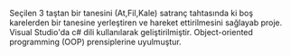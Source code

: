 Seçilen 3 taştan bir tanesini (At,Fil,Kale) satranç tahtasında ki boş karelerden bir tanesine yerleştiren ve hareket ettirilmesini sağlayab proje.
Visual Studio'da c# dili kullanılarak geliştirilmiştir.
Object-oriented programming (OOP) prensiplerine uyulmuştur.
